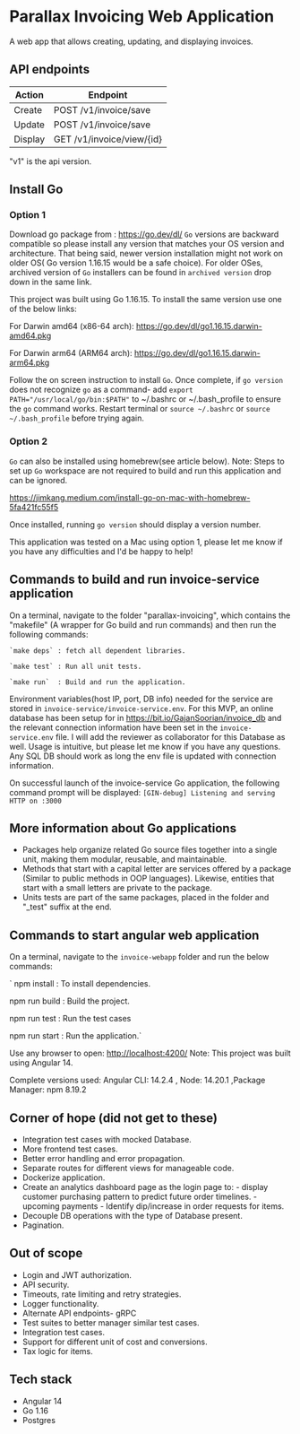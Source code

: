 # Parallax Invoicing Web Application

A web app that allows creating, updating, and displaying invoices.

## API endpoints

| Action  | Endpoint                        |
|---------|---------------------------------|
| Create  | POST   /v1/invoice/save         |
| Update  | POST  /v1/invoice/save          |
| Display | GET    /v1/invoice/view/{id}    |

"v1" is the api version.

## Install Go

### Option 1

Download go package from : <https://go.dev/dl/>
`Go` versions are backward compatible so please install any version that matches your OS version and architecture. That being said, newer version installation might not work on older OS( Go version 1.16.15 would be a safe choice).
For older OSes, archived version of `Go` installers can be found in `archived version` drop down in the same link.

This project was built using Go 1.16.15. To install the same version use one of the below links:

For Darwin amd64 (x86-64 arch): <https://go.dev/dl/go1.16.15.darwin-amd64.pkg>

For Darwin arm64 (ARM64 arch): <https://go.dev/dl/go1.16.15.darwin-arm64.pkg>

Follow the on screen instruction to install `Go`. Once complete, if `go version` does not recognize `go` as a command- add `export PATH="/usr/local/go/bin:$PATH"` to ~/.bashrc or ~/.bash_profile to ensure the `go` command works. Restart terminal or `source ~/.bashrc` or `source ~/.bash_profile` before trying again.

### Option 2

`Go` can also be installed using homebrew(see article below).
Note: Steps to set up `Go` workspace are not required to build and run this application and can be ignored.

<https://jimkang.medium.com/install-go-on-mac-with-homebrew-5fa421fc55f5>

Once installed, running  `go version` should display a version number.

This application was tested on a Mac using option 1, please let me know if you have any difficulties and I'd be happy to help!

## Commands to build and run invoice-service application

On a terminal, navigate to the folder "parallax-invoicing", which contains the "makefile" (A wrapper for Go build and run commands) and then run the following commands:

    `make deps` : fetch all dependent libraries.

    `make test` : Run all unit tests.

    `make run`  : Build and run the application.  

Environment variables(host IP, port, DB info) needed for the service are stored in `invoice-service/invoice-service.env`.
For this MVP, an online database has been setup for in <https://bit.io/GajanSoorian/invoice_db> and the relevant connection information have been set in the `invoice-service.env` file. I will add the reviewer as collaborator for this Database as well. Usage is intuitive, but please let me know if you have any questions.
Any SQL DB should work as long the env file is updated with connection information.

On successful launch of the invoice-service Go application, the following command prompt will be displayed:
`[GIN-debug] Listening and serving HTTP on :3000`

## More information about Go applications

- Packages help  organize related Go source files together into a single unit, making them modular, reusable, and maintainable.
- Methods that start with a capital letter are services offered by a package (Similar to public methods in OOP languages). Likewise, entities that start with a small letters are private to the package.
- Units tests are part of the same packages, placed in the folder and "_test" suffix at the end.

## Commands to start angular web application

On a terminal, navigate to the `invoice-webapp` folder and run the below commands:

`
 npm install    : To install dependencies.

 npm run build  : Build the project.

 npm run test   : Run the test cases
  
 npm run start  : Run the application.`

Use any browser to open: <http://localhost:4200/>
Note: This project was built using Angular 14.

Complete versions used: Angular CLI: 14.2.4 , Node: 14.20.1 ,Package Manager: npm 8.19.2

## Corner of hope (did not get to these)

- Integration test cases with mocked Database.
- More frontend test cases.
- Better error handling and error propagation.
- Separate routes for different views for manageable code.
- Dockerize application.
- Create an analytics dashboard page as the login page to:
        - display customer purchasing pattern to predict future order timelines.
        - upcoming payments
        - Identify dip/increase in order requests for items.
- Decouple DB operations with the type of Database present.
- Pagination.

## Out of scope

- Login and JWT authorization.
- API security.
- Timeouts, rate limiting and retry strategies.
- Logger functionality.
- Alternate API endpoints- gRPC
- Test suites to better manager similar test cases.
- Integration test cases.
- Support for different unit of cost and conversions.
- Tax logic for items.
  
## Tech stack

- Angular 14
- Go 1.16
- Postgres
